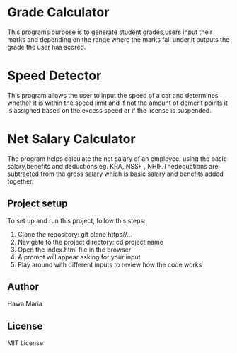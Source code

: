 # Grade Calculator
This programs purpose is to generate student grades,users input their marks and depending on the range where the marks fall under,it outputs the grade the user has scored.
# Speed Detector
This program allows the user to input the speed of a car  and determines whether it is within the speed limit and if not the amount of demerit points it is assigned based on the excess speed or if the license is suspended.

# Net Salary Calculator
The program helps calculate the net salary of an employee, using the basic salary,benefits and deductions eg. KRA, NSSF , NHIF.Thedeductions are subtracted from the gross salary which is basic salary and benefits added together.
## Project setup

To set up and run this project, follow this steps:
1. Clone the repository: git clone https//...
2. Navigate to the  project directory: cd project name
3. Open the index.html file in the browser
4. A prompt will appear asking for your input
5. Play around with different inputs to review how the code works

## Author
Hawa Maria

## License
MIT License



